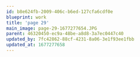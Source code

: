 ```yaml
---
id: b8e624fb-2009-406c-b6ed-127cfa6cdf0e
blueprint: work
title: 'page 29'
main_image: page-29-1677277654.JPG
parent: 46320450-ec9a-48be-a8d8-3a7ec0447c40
updated_by: 7fc42862-88cf-4231-8a06-3e1f93ee1fbb
updated_at: 1677277658
---
```

